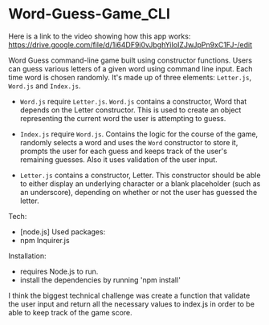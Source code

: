 # Word-Guess-Game_CLI

Here is a link to the video showing how this app works: https://drive.google.com/file/d/1i64DF9i0vJbghYiIoIZJwJpPn9xC1FJ-/edit

Word Guess command-line game built using constructor functions.
Users can guess various letters of a given word using command line input.
Each time word is chosen randomly.
It's made up of three elements: `Letter.js`, `Word.js` and `Index.js`.

- `Word.js` require `Letter.js`. `Word.js` contains a constructor, Word that depends on the Letter constructor. This is used to create an object representing the current word the user is attempting to guess.
- `Index.js` require `Word.js`. Contains the logic for the course of the game, randomly selects a word and uses the `Word` constructor to store it, prompts the user for each guess and keeps track of the user's remaining guesses. Also it uses validation of the user input.

- `Letter.js` contains a constructor, Letter. This constructor should be able to either display an underlying character or a blank placeholder (such as an underscore), depending on whether or not the user has guessed the letter.

Tech:

- [node.js]
  Used packages:
- npm Inquirer.js

Installation:

- requires Node.js to run.
- install the dependencies by running 'npm install'

I think the biggest technical challenge was create a function that validate the user input and return all the necessary values to index.js in order to be able to keep track of the game score.
